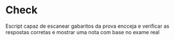 # Check
Escript capaz de escanear gabaritos da prova encceja e verificar as respostas corretas e mostrar uma nota com base no exame real 
